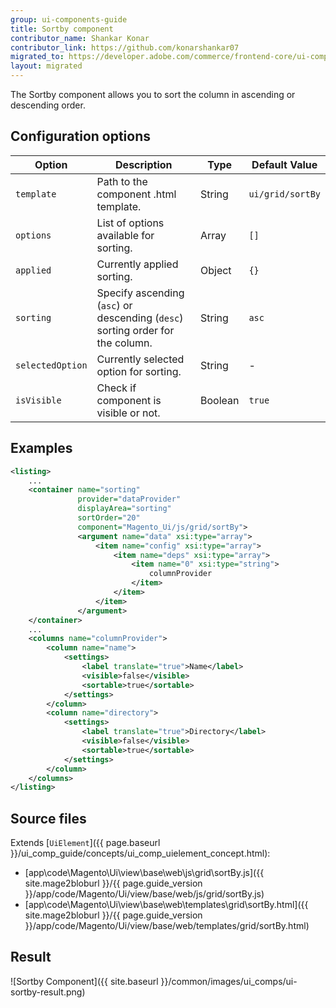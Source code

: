 ```yaml
---
group: ui-components-guide
title: Sortby component
contributor_name: Shankar Konar
contributor_link: https://github.com/konarshankar07
migrated_to: https://developer.adobe.com/commerce/frontend-core/ui-components/components/sortby/
layout: migrated
---
```


The Sortby component allows you to sort the column in ascending or descending order.

## Configuration options

|      Option                |   Description                                                                 |      Type      |  Default Value   |
|----------------------------|-------------------------------------------------------------------------------|----------------| -----------------|
| `template`                 | Path to the component .html template.                                         | String         | `ui/grid/sortBy` |
| `options`                  | List of options available for sorting.                                        | Array          | `[]`             |
| `applied`                  | Currently applied sorting.                                                    | Object         | `{}`             |
| `sorting`                  | Specify ascending (`asc`) or descending (`desc`) sorting order for the column.| String         | `asc`            |
| `selectedOption`           | Currently selected option for sorting.                                        | String         |  -               |
| `isVisible`                | Check if component is visible or not.                                         | Boolean        | `true`           |

## Examples

```xml
<listing>
    ...
    <container name="sorting"
               provider="dataProvider"
               displayArea="sorting"
               sortOrder="20"
               component="Magento_Ui/js/grid/sortBy">
               <argument name="data" xsi:type="array">
                   <item name="config" xsi:type="array">
                       <item name="deps" xsi:type="array">
                           <item name="0" xsi:type="string">
                               columnProvider
                           </item>
                       </item>
                   </item>
               </argument>
    </container>
    ...
    <columns name="columnProvider">
        <column name="name">
            <settings>
                <label translate="true">Name</label>
                <visible>false</visible>
                <sortable>true</sortable>
            </settings>
        </column>
        <column name="directory">
            <settings>
                <label translate="true">Directory</label>
                <visible>false</visible>
                <sortable>true</sortable>
            </settings>
        </column>
    </columns>
</listing>

```

## Source files

Extends [`UiElement`]({{ page.baseurl }}/ui_comp_guide/concepts/ui_comp_uielement_concept.html):

*  [app\code\Magento\Ui\view\base\web\js\grid\sortBy.js]({{ site.mage2bloburl }}/{{ page.guide_version }}/app/code/Magento/Ui/view/base/web/js/grid/sortBy.js)
*  [app\code\Magento\Ui\view\base\web\templates\grid\sortBy.html]({{ site.mage2bloburl }}/{{ page.guide_version }}/app/code/Magento/Ui/view/base/web/templates/grid/sortBy.html)

## Result

![Sortby Component]({{ site.baseurl }}/common/images/ui_comps/ui-sortby-result.png)
